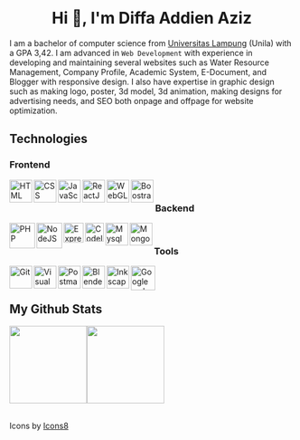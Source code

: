 <br/>
<h1 align="center" style="border: none!important;">Hi 👋, I'm Diffa Addien Aziz</h1>

I am a bachelor of computer science from <a href="https://www.unila.ac.id/">Universitas Lampung</a> (Unila) with a GPA 3,42. I am advanced in `Web Development` with experience in developing and maintaining several websites such as Water Resource Management, Company Profile, Academic System, E-Document, and Blogger with responsive design. I also have expertise in graphic design such as making logo, poster, 3d model, 3d animation, making designs for advertising needs, and SEO both onpage and offpage for website optimization.

## Technologies 

### Frontend 

<div>
  <a href="#">
    <img align="left" alt="HTML" title="HTML" width="40px" src="https://img.icons8.com/color/48/html-5.png" />
  </a>
  <a href="https://www.css.com/">
    <img align="left" alt="CSS" title="CSS" width="40px" src="https://img.icons8.com/color/48/css3.png" />
  </a>
  <a href="#">
    <img align="left" alt="JavaScript" title="JavaScript" width="40px" src="https://img.icons8.com/color/48/javascript--v1.png" />
  </a>
  <a href="#">
    <img align="left" alt="ReactJS" title="ReactJS" width="40px" src="https://img.icons8.com/color/48/react-native.png" />
  </a>
  <a href="#">
    <img align="left" alt="WebGL" title="WebGL" width="40px" src="https://img.icons8.com/ios-filled/50/webgl.png" />
  </a>
  <a href="https://getbootstrap.com/">
    <img align="left" alt="Boostrap" title="Boostrap" width="40px" src="https://img.icons8.com/color-glass/50/bootstrap.png" />
  </a>
</div><br/>

### Backend

<div>
  <a href="https://www.php.net/">
    <img align="left" alt="PHP" title="PHP" width="45px" src="https://img.icons8.com/external-tanah-basah-glyph-tanah-basah/48/external-php-social-media-tanah-basah-glyph-tanah-basah.png" />
  </a>
  <a href="#">
    <img align="left" alt="NodeJS" title="NodeJS" width="45px" src="https://img.icons8.com/color/48/nodejs.png" />
  </a>
  <a href="#">
    <img align="left" alt="ExpressJS" title="ExpressJS" width="35px" src="https://img.icons8.com/ios/50/express-js.png" />
  </a>
  <a href="#">
    <img align="left" alt="CodeIgniter 4" title="CodeIgniter 4" width="33px" src="https://img.icons8.com/external-tal-revivo-shadow-tal-revivo/24/external-codeigniter-is-an-open-source-software-rapid-development-web-framework-logo-shadow-tal-revivo.png" />
  </a>
  <a href="https://www.mysql.com/">
    <img align="left" alt="Mysql" title="Mysql" width="40px" src="https://img.icons8.com/color/48/mysql-logo.png" />
  </a>
  <a href="#">
    <img align="left" alt="MongoDB" title="MongoDB" width="40px" src="https://img.icons8.com/color/48/mongo-db.png" />
  </a>
</div>
<br/>

### Tools
<div>
  <a href="https://git-scm.com/">
    <img align="left" alt="Git" title="Git" width="40px" src="https://img.icons8.com/color/48/git.png" />
  </a>
  <a href="https://code.visualstudio.com/">
    <img align="left" alt="Visual Studio Code" title="Visual Studio Code" width="40px" src="https://img.icons8.com/color/48/visual-studio-code-2019.png" />
  </a>
  <a href="#">
    <img align="left" alt="Postman API" title="Postman API" width="40px" src="https://img.icons8.com/dusk/64/postman-api.png" />
  </a>
  <a href="#">
    <img align="left" alt="Blender 3D" title="Blender 3D" width="40px" src="https://img.icons8.com/color/48/blender-3d.png" />
  </a>
  <a href="#">
    <img align="left" alt="Inkscape" title="Inkscape" width="40px" src="https://img.icons8.com/color/48/inkscape.png" />
  </a>
  <a href="https://web.dev/">
    <img align="left" alt="Google web.dev tools" title="Google web.dev tools" height="43px" src="https://www.gstatic.com/devrel-devsite/prod/v1d4a4bce9a6f1ad12c0dbb886d406b5bcfdf3882f3026512eb5f609d55157b5b/web/images/lockup.svg" />
  </a>
</div>
<br/><br/>

## My Github Stats

<a href="https://github.com/diffa-addien/"><img height="137px" src="https://github-readme-stats.vercel.app/api?username=diffa-addien&hide_title=true&hide_border=true&show_icons=true&include_all_commits=true&count_private=true&line_height=21&text_color=000&icon_color=000&bg_color=0,eff,eff,eff,eee&theme=graywhite" /><!-- wi*quL3fcV --><img height="137px" src="https://github-readme-stats.vercel.app/api/top-langs/?username=RafyMrX&hide=html&hide_title=true&hide_border=true&layout=compact&langs_count=6&exclude_repo=comp426,Redventures-Movie-Quotes&text_color=000&icon_color=fff&bg_color=0,eee,dddddd,dddddd&theme=graywhite" /></a>

<br>
Icons by <a href="https://icons8.com/" target="_blank">Icons8</a><br>
